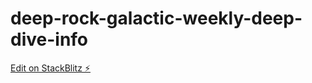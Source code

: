 # deep-rock-galactic-weekly-deep-dive-info

[Edit on StackBlitz ⚡️](https://stackblitz.com/edit/stackblitz-starters-adfu2r)